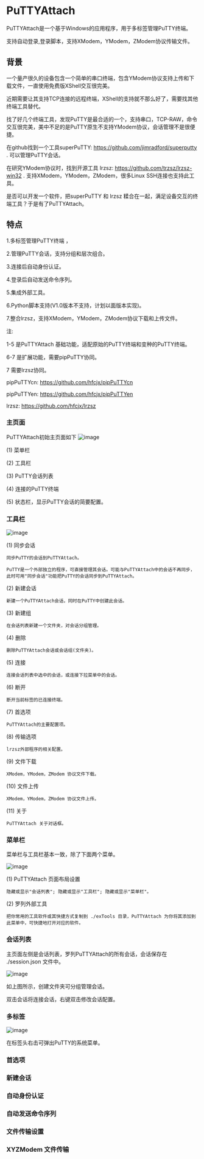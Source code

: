 # PuTTYAttach

PuTTYAttach是一个基于Windows的应用程序，用于多标签管理PuTTY终端。

支持自动登录,登录脚本，支持XModem，YModem，ZModem协议传输文件。

## 背景

一个量产很久的设备包含一个简单的串口终端，包含YModem协议支持上传和下载文件，一直使用免费版XShell交互很完美。

近期需要让其支持TCP连接的远程终端，XShell的支持就不那么好了，需要找其他终端工具替代。

找了好几个终端工具，发现PuTTY是最合适的一个，支持串口，TCP-RAW，命令交互很完美，美中不足的是PuTTY原生不支持YModem协议，会话管理不是很便捷。

在github找到一个工具superPuTTY: https://github.com/jimradford/superputty . 可以管理PuTTY会话。

在研究YModem协议时，找到开源工具 lrzsz: https://github.com/trzsz/lrzsz-win32 . 支持XModem，YModem，ZModem，很多Linux SSH连接也支持此工具。

是否可以开发一个软件，把superPuTTY 和 lrzsz 糅合在一起，满足设备交互的终端工具？于是有了PuTTYAttach。

## 特点

1.多标签管理PuTTY终端 ，

2.管理PuTTY会话，支持分组和层次组合。

3.连接后自动身份认证。

4.登录后自动发送命令序列。

5.集成外部工具。

6.Python脚本支持(V1.0版本不支持，计划以面版本实现)。

7.整合lrzsz，支持XModem，YModem，ZModem协议下载和上传文件。

注: 

1-5 是PuTTYAttach 基础功能，适配原始的PuTTY终端和变种的PuTTY终端。

6-7 是扩展功能，需要pipPuTTY协同。

7 需要lrzsz协同。

pipPuTTYcn: https://github.com/hfcjx/pipPuTTYcn

pipPuTTYen: https://github.com/hfcjx/pipPuTTYen 

lrzsz: https://github.com/hfcjx/lrzsz 

### 主页面

PuTTYAttach初始主页面如下
![image](/img/1.png)

(1) 菜单栏

(2) 工具栏

(3) PuTTY会话列表

(4) 连接的PuTTY终端

(5) 状态栏，显示PuTTY会话的简要配置。

### 工具栏

![image](/img/2.png)

(1) 同步会话

    同步PuTTY的会话到PuTTYAttach。

    PuTTY是一个外部独立的程序，可直接管理其会话。可能与PuTTYAttach中的会话不再同步，此时可用"同步会话"功能把PuTTY的会话同步到PuTTYAttach。

(2) 新建会话

    新建一个PuTTYAttach会话，同时在PuTTY中创建此会话。

(3) 新建组

    在会话列表新建一个文件夹，对会话分组管理。

(4) 删除

    删除PuTTYAttach会话或会话组(文件夹)。

(5) 连接

    连接会话列表中选中的会话，或连接下拉菜单中的会话。

(6) 断开

    断开当前标签的已连接终端。

(7) 首选项

    PuTTYAttach的主要配置项。

(8) 传输选项

    lrzsz外部程序的相关配置。

(9) 文件下载

    XModem，YModem，ZModem 协议文件下载。

(10) 文件上传

    XModem，YModem，ZModem 协议文件上传。

(11) 关于

    PuTTYAttach 关于对话框。

### 菜单栏

菜单栏与工具栏基本一致，除了下面两个菜单。

![image](/img/3.png)

(1) PuTTYAttach 页面布局设置

    隐藏或显示"会话列表"; 隐藏或显示"工具栏"; 隐藏或显示"菜单栏"。

(2) 罗列外部工具

    把你常用的工具软件或其快捷方式复制到 ./exTools 目录，PuTTYAttach 为你将其添加到此菜单中，可快捷地打开对应的软件。

### 会话列表

主页面左侧是会话列表，罗列PuTTYAttach的所有会话，会话保存在 ./session.json 文件中。

![image](/img/4.png)

如上图所示，创建文件夹可分组管理会话。

双击会话将连接会话，右键双击修改会话配置。

### 多标签

![image](/img/5.png)

在标签头右击可弹出PuTTY的系统菜单。

### 首选项


### 新建会话


### 自动身份认证


### 自动发送命令序列


### 文件传输设置


### XYZModem 文件传输


